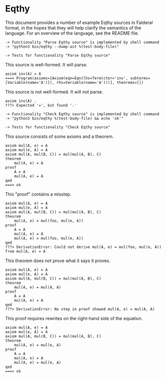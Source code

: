 Eqthy
=====

This document provides a number of example Eqthy sources in
Falderal format, in the hopes that they will help clarify
the semantics of the language.
For an overview of the language, see the README file.

    -> Functionality "Parse Eqthy source" is implemented by shell command
    -> "python3 bin/eqthy --dump-ast %(test-body-file)"

    -> Tests for functionality "Parse Eqthy source"

This source is well-formed.  It will parse.

    axiom inv(A) = A
    ===> Program(axioms=[Axiom(eqn=Eqn(lhs=Term(ctor='inv', subterms=[Variable(name='A')]), rhs=Variable(name='A')))], theorems=[])

This source is not well-formed.  It will not parse.

    axiom inv(A) .
    ???> Expected '=', but found '.'

    -> Functionality "Check Eqthy source" is implemented by shell command
    -> "python3 bin/eqthy %(test-body-file) && echo 'ok'"

    -> Tests for functionality "Check Eqthy source"

This source consists of some axioms and a theorem.

    axiom mul(A, e) = A
    axiom mul(e, A) = A
    axiom mul(A, mul(B, C)) = mul(mul(A, B), C)
    theorem
        mul(A, e) = A
    proof
        A = A
        mul(A, e) = A
    qed
    ===> ok

This "proof" contains a misstep.

    axiom mul(A, e) = A
    axiom mul(e, A) = A
    axiom mul(A, mul(B, C)) = mul(mul(A, B), C)
    theorem
        mul(A, e) = mul(foo, mul(e, A))
    proof
        A = A
        mul(A, e) = A
        mul(A, e) = mul(foo, mul(e, A))
    qed
    ???> DerivationError: Could not derive mul(A, e) = mul(foo, mul(e, A)) from mul(A, e) = A

This theorem does not prove what it says it proves.

    axiom mul(A, e) = A
    axiom mul(e, A) = A
    axiom mul(A, mul(B, C)) = mul(mul(A, B), C)
    theorem
        mul(A, e) = mul(A, A)
    proof
        A = A
        mul(A, e) = A
    qed
    ???> DerivationError: No step in proof showed mul(A, e) = mul(A, A)

This proof requires rewrites on the right-hand side of the equation.

    axiom mul(A, e) = A
    axiom mul(e, A) = A
    axiom mul(A, mul(B, C)) = mul(mul(A, B), C)
    theorem
        mul(A, e) = mul(e, A)
    proof
        A = A
        mul(A, e) = A
        mul(A, e) = mul(e, A)
    qed
    ===> ok
